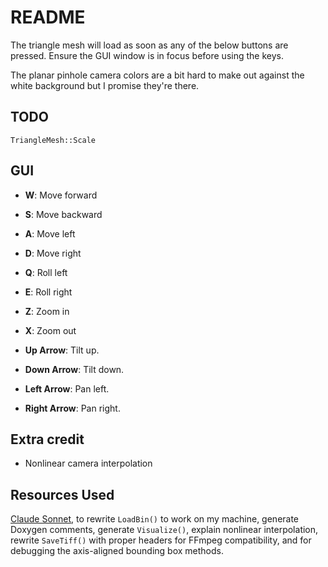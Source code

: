 # README

The triangle mesh will load as soon as any of the below buttons
are pressed. Ensure the GUI window is in focus before using the keys.

The planar pinhole camera colors are a bit
hard to make out against the white background but I promise they're there.

## TODO

`TriangleMesh::Scale`

## GUI

- **W**: Move forward
- **S**: Move backward
- **A**: Move left
- **D**: Move right
- **Q**: Roll left
- **E**: Roll right
- **Z**: Zoom in
- **X**: Zoom out

- **Up Arrow**: Tilt up.
- **Down Arrow**: Tilt down.
- **Left Arrow**: Pan left.
- **Right Arrow**: Pan right.

## Extra credit

- Nonlinear camera interpolation

## Resources Used

[Claude Sonnet](claude.ai), to rewrite `LoadBin()` to work on my machine, generate Doxygen comments, generate `Visualize()`,
explain nonlinear interpolation, rewrite `SaveTiff()` with
proper headers for FFmpeg compatibility, and for debugging the
axis-aligned bounding box methods.
